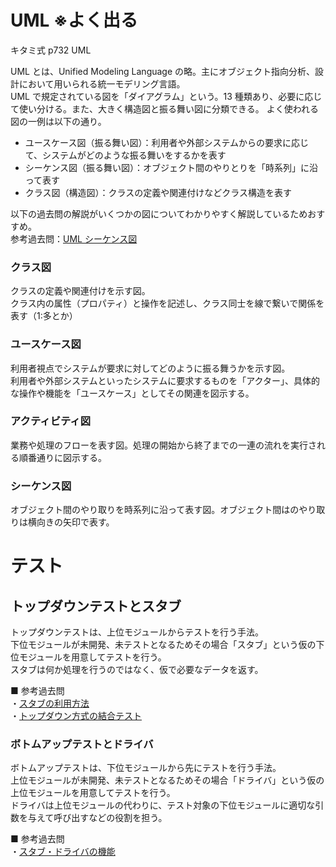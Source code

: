 # UML ※よく出る

キタミ式 p732 UML

UML とは、Unified Modeling Language の略。主にオブジェクト指向分析、設計において用いられる統一モデリング言語。  
UML で規定されている図を「ダイアグラム」という。13 種類あり、必要に応じて使い分ける。また、大きく構造図と振る舞い図に分類できる。
よく使われる図の一例は以下の通り。

- ユースケース図（振る舞い図）：利用者や外部システムからの要求に応じて、システムがどのような振る舞いをするかを表す
- シーケンス図（振る舞い図）：オブジェクト間のやりとりを「時系列」に沿って表す
- クラス図（構造図）：クラスの定義や関連付けなどクラス構造を表す

以下の過去問の解説がいくつかの図についてわかりやすく解説しているためおすすめ。  
参考過去問：[UML シーケンス図](https://www.ap-siken.com/kakomon/22_haru/q44.html)

### クラス図

クラスの定義や関連付けを示す図。  
クラス内の属性（プロパティ）と操作を記述し、クラス同士を線で繋いで関係を表す（1:多とか）

### ユースケース図

利用者視点でシステムが要求に対してどのように振る舞うかを示す図。  
利用者や外部システムといったシステムに要求するものを「アクター」、具体的な操作や機能を「ユースケース」としてその関連を図示する。

### アクティビティ図

業務や処理のフローを表す図。処理の開始から終了までの一連の流れを実行される順番通りに図示する。

### シーケンス図

オブジェクト間のやり取りを時系列に沿って表す図。オブジェクト間はのやり取りは横向きの矢印で表す。

# テスト

## トップダウンテストとスタブ

トップダウンテストは、上位モジュールからテストを行う手法。  
下位モジュールが未開発、未テストとなるためその場合「スタブ」という仮の下位モジュールを用意してテストを行う。  
スタブは何か処理を行うのではなく、仮で必要なデータを返す。

■ 参考過去問  
・[スタブの利用方法](https://www.ap-siken.com/kakomon/22_aki/)  
・[トップダウン方式の結合テスト](https://www.ap-siken.com/kakomon/17_aki/q45.html)

### ボトムアップテストとドライバ

ボトムアップテストは、下位モジュールから先にテストを行う手法。  
上位モジュールが未開発、未テストとなるためその場合「ドライバ」という仮の上位モジュールを用意してテストを行う。  
ドライバは上位モジュールの代わりに、テスト対象の下位モジュールに適切な引数を与えて呼び出すなどの役割を担う。

■ 参考過去問  
・[スタブ・ドライバの機能](https://www.ap-siken.com/kakomon/29_aki/q47.html)
